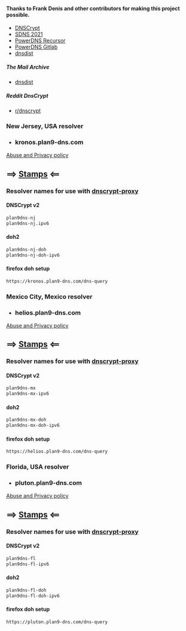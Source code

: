 #### Thanks to Frank Denis and other contributors for making this project possible.
- [DNSCrypt](https://dnscrypt.info)
- [SDNS 2021](https://www.youtube.com/playlist?list=PLDlEgzZB7eyJ0_Y2U2Y3Vv5kjj7DmeBIM)
- [PowerDNS Recursor](https://doc.powerdns.com/recursor/)
- [PowerDNS Gitlab](https://github.com/PowerDNS/pdns)
- [dnsdist](https://dnsdist.org)

##### The Mail Archive
- [dnsdist](https://www.mail-archive.com/dnsdist@mailman.powerdns.com)
##### Reddit DnsCrypt
- [r/dnscrypt](https://www.reddit.com/r/dnscrypt)

### New Jersey, USA resolver
- ### kronos.plan9-dns.com
[Abuse and Privacy policy](https://github.com/jlongua/plan9-dns/blob/main/privacy%20policy.md)
## ==> [Stamps](https://dnscrypt.info/public-servers) <==  
### Resolver names for use with [dnscrypt-proxy](https://github.com/DNSCrypt/dnscrypt-proxy/wiki)
#### DNSCrypt v2
```sh
plan9dns-nj
plan9dns-nj.ipv6
```
#### doh2
```sh
plan9dns-nj-doh
plan9dns-nj-doh-ipv6
```
#### firefox doh setup
```sh
https://kronos.plan9-dns.com/dns-query
```

### Mexico City, Mexico resolver
- ### helios.plan9-dns.com
[Abuse and Privacy policy](https://github.com/jlongua/plan9-dns/blob/main/privacy%20policy.md)
## ==> [Stamps](https://dnscrypt.info/public-servers) <==  
### Resolver names for use with [dnscrypt-proxy](https://github.com/DNSCrypt/dnscrypt-proxy/wiki)
#### DNSCrypt v2
```sh
plan9dns-mx
plan9dns-mx-ipv6
```
#### doh2
```sh
plan9dns-mx-doh
plan9dns-mx-doh-ipv6
```
#### firefox doh setup
```sh
https://helios.plan9-dns.com/dns-query
```

### Florida, USA resolver
- ### pluton.plan9-dns.com
[Abuse and Privacy policy](https://github.com/jlongua/plan9-dns/blob/main/privacy%20policy.md)
## ==> [Stamps](https://dnscrypt.info/public-servers) <==  
### Resolver names for use with [dnscrypt-proxy](https://github.com/DNSCrypt/dnscrypt-proxy/wiki)
#### DNSCrypt v2
```sh
plan9dns-fl
plan9dns-fl-ipv6
```
#### doh2
```sh
plan9dns-fl-doh
plan9dns-fl-doh-ipv6
```
#### firefox doh setup
```sh
https://pluton.plan9-dns.com/dns-query
```
